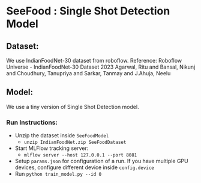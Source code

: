 # SeeFood : Single Shot Detection Model

## Dataset: 
We use IndianFoodNet-30 dataset from roboflow.
Reference:
Roboflow Universe - IndianFoodNet-30 Dataset 2023
Agarwal, Ritu and Bansal, Nikunj and Choudhury, Tanupriya and Sarkar, Tanmay and J.Ahuja, Neelu


## Model: 
We use a tiny version of Single Shot Detection model.

### Run Instructions: 
- Unzip the dataset inside `SeeFoodModel`
    - `unzip IndianFoodNet.zip SeeFoodDataset`
- Start MLFlow tracking server:
    - `mlflow server --host 127.0.0.1 --port 8081`
- Setup `params.json` for configuration of a run. If you have multiple GPU devices, configure different device inside `config.device`
- Run `python train_model.py --id 0` 
